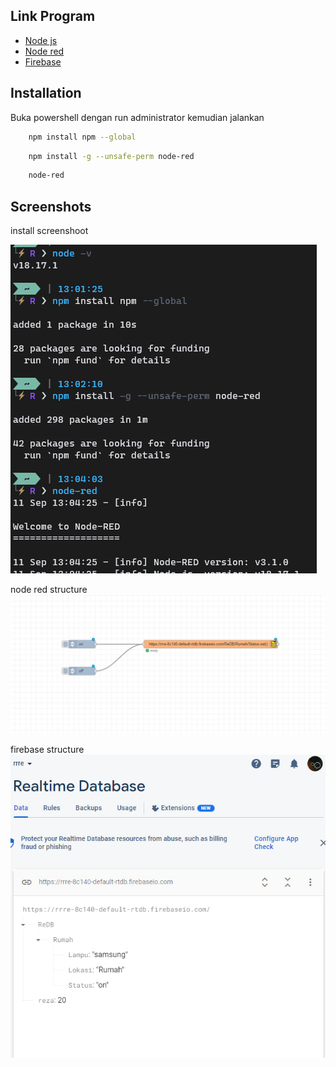 
## Link Program

 - [Node js](https://nodejs.org/dist/v18.17.1/node-v18.17.1-x64.msi)
 - [Node red](https://nodered.org/docs/getting-started/windows)
 - [Firebase](https://firebase.google.com/?hl=id)



## Installation

Buka powershell dengan run administrator kemudian jalankan 

```bash
    npm install npm --global
```

```bash
    npm install -g --unsafe-perm node-red
```

```bash
    node-red
```


## Screenshots

install screenshoot

![App Screenshot](https://github.com/rezapace/Vb-tutorial/blob/main/realtime%20database%20use%20firebase%20node%20red/screenshoot/photo_2023-09-11_13-22-16.jpg?raw=true)

node red structure
![App Screenshot](https://github.com/rezapace/Vb-tutorial/blob/main/realtime%20database%20use%20firebase%20node%20red/screenshoot/photo_2023-09-11_20-37-01.jpg?raw=true)

firebase structure
![App Screenshot](https://github.com/rezapace/Vb-tutorial/blob/main/realtime%20database%20use%20firebase%20node%20red/screenshoot/photo_2023-09-11_16-32-38.jpg?raw=true)
